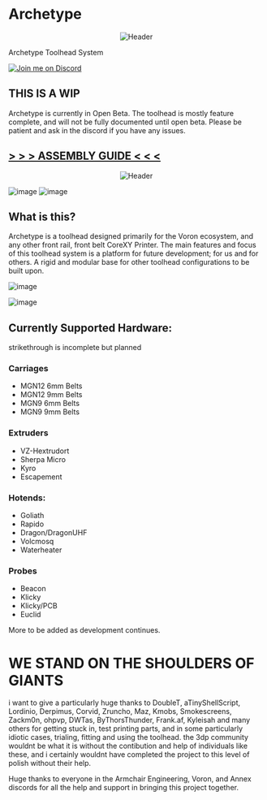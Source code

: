 # Archetype

<p align="center">
  <img src="https://github.com/leddhedd/BreakNeck/blob/main/Images/BreakNeck_Front_Render.png" alt="Header"/>
</p>

Archetype Toolhead System

[![Join me on Discord](https://discord.com/api/guilds/1029426383614648421/widget.png?style=banner2)](https://discord.gg/armchairengineeringsux)


## THIS IS A WIP
Archetype is currently in Open Beta. The toolhead is mostly feature complete, and will not be fully documented until open beta. Please be patient and ask in the discord if you have any issues.

## [> > > ASSEMBLY GUIDE < < <](https://github.com/leddhedd/BreakNeck/blob/main/Images/Assembly/Assembly-Instructions.md)

<p align="center">
  <img src="https://github.com/leddhedd/BreakNeck/blob/main/Images/sizes.png" alt="Header"/>
</p>

![image](https://github.com/leddhedd/BreakNeck/blob/main/Images/Core.png)
![image](https://github.com/leddhedd/BreakNeck/blob/main/Images/Header.png)


## What is this?

Archetype is a toolhead designed primarily for the Voron ecosystem, and any other front rail, front belt CoreXY Printer.
The main features and focus of this toolhead system is a platform for future development; for us and for others. A rigid and modular base for other toolhead configurations to be built upon.

![image](https://github.com/leddhedd/BreakNeck/blob/main/Images/airflow%20path.png)

![image](https://github.com/leddhedd/BreakNeck/blob/main/Images/filament%20path.png)




## Currently Supported Hardware:
strikethrough is incomplete but planned

### Carriages
- MGN12 6mm Belts
- MGN12 9mm Belts
- MGN9 6mm Belts
- MGN9 9mm Belts

### Extruders
- VZ-Hextrudort
- Sherpa Micro
- Kyro
- Escapement 

### Hotends:
- Goliath
- Rapido
- Dragon/DragonUHF
- Volcmosq
- Waterheater

### Probes
- Beacon
- Klicky
- Klicky/PCB
- Euclid


More to be added as development continues.

# WE STAND ON THE SHOULDERS OF GIANTS

i want to give a particularly huge thanks to DoubleT, aTinyShellScript, Lordinio, Derpimus, Corvid, Zruncho, Maz, Kmobs, Smokescreens, Zackm0n, ohpvp, DWTas, ByThorsThunder, Frank.af, Kyleisah and many others for getting stuck in, test printing parts, and in some particularly idiotic cases, trialing, fitting and using the toolhead. the 3dp community wouldnt be what it is without the contibution and help of individuals like these, and i certainly wouldnt have completed the project to this level of polish without their help.

Huge thanks to everyone in the Armchair Engineering, Voron, and Annex discords for all the help and support in bringing this project together.
